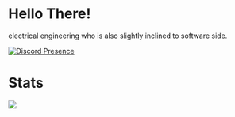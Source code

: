 # Hello There!
electrical engineering who is also slightly inclined to software side.





[![Discord Presence](https://lanyard.cnrad.dev/api/731531796982005800)](https://discord.com/users/731531796982005800)
# Stats

<img align="left" wdith="47%" src="https://github-readme-stats.vercel.app/api?username=LaufeyDev&show_icons=true&theme=tokyonight" />












